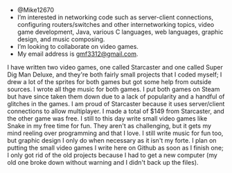- @Mike12670
- I’m interested in networking code such as server-client connections, configuring routers/switches and other internetworking topics, video game development, 
Java, various C languages, web languages, graphic design, and music composing.
- I’m looking to collaborate on video games.
- My email address is gmf3312@gmail.com.

I have written two video games, one called Starcaster and one called Super Dig Man Deluxe, and they're both fairly small projects that I coded myself; I drew a lot of the
sprites for both games but got some help from outside sources. I wrote all thge music for both games. I put both games on Steam but have since taken them down due to a lack
of popularity and a handful of glitches in the games. I am proud of Starcaster because it uses server/client connections to allow multiplayer. I made a total of $149 from
Starcaster,  and the other game was free. I still to this day write small video games like Snake in my free time for fun. They aren't as challenging, but it gets my mind 
reeling over programming and that I love. I still write music for fun too, but graphic design I only do when necessary as it isn't my forte. I plan on putting the small 
video games I write here on Github as soon as I finish one; I only got rid of the old projects because I had to get a new computer (my old one broke down without warning
and I didn't back up the files).
